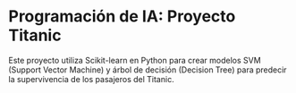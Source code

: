 # Programación de IA: Proyecto Titanic

Este proyecto utiliza Scikit-learn en Python para crear modelos SVM (Support Vector Machine) y árbol de decisión (Decision Tree) para predecir la supervivencia de los pasajeros del Titanic.
